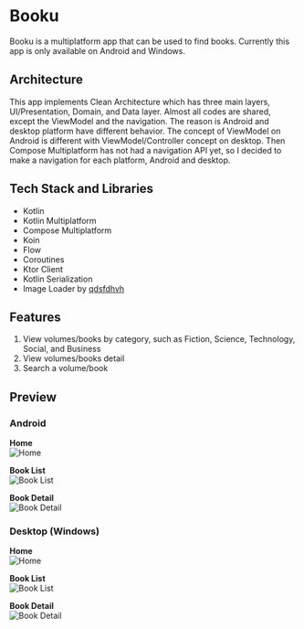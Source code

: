 # Booku
Booku is a multiplatform app that can be used to find books. Currently this app is only available on Android and Windows.

## Architecture
This app implements Clean Architecture which has three main layers, UI/Presentation, Domain, and Data layer. Almost all codes are shared, except the ViewModel and the navigation. The reason is Android and desktop platform have different behavior. The concept of ViewModel on Android is different with ViewModel/Controller concept on desktop. Then Compose Multiplatform has not had a navigation API yet, so I decided to make a navigation for each platform, Android and desktop.

## Tech Stack and Libraries
- Kotlin
- Kotlin Multiplatform
- Compose Multiplatform
- Koin
- Flow
- Coroutines
- Ktor Client
- Kotlin Serialization
- Image Loader by [qdsfdhvh](https://github.com/qdsfdhvh)

## Features
1. View volumes/books by category, such as Fiction, Science, Technology, Social, and Business
2. View volumes/books detail
3. Search a volume/book


## Preview

### Android
**Home**<br/>
![Home](https://res.cloudinary.com/dkwoatrfe/image/upload/w_360,h_800/v1686911435/booku_android_home_kro7av.jpg)

**Book List**<br/>
![Book List](https://res.cloudinary.com/dkwoatrfe/image/upload/w_360,h_800/v1686911435/booku_android_search_uatxeq.jpg)

**Book Detail**<br/>
![Book Detail](https://res.cloudinary.com/dkwoatrfe/image/upload/w_360,h_800/v1686911434/booku_android_detail_pi5ueo.jpg)

### Desktop (Windows)
**Home**<br/>
![Home](https://res.cloudinary.com/dkwoatrfe/image/upload/w_800,h_520/v1686911434/booku_desktop_home_iha17h.png)

**Book List**<br/>
![Book List](https://res.cloudinary.com/dkwoatrfe/image/upload/w_800,h_520/v1686911434/booku_desktop_search_h9lz5v.png)

**Book Detail**<br/>
![Book Detail](https://res.cloudinary.com/dkwoatrfe/image/upload/w_800,h_520/v1686911425/booku_desktop_detail_ybng2a.png)